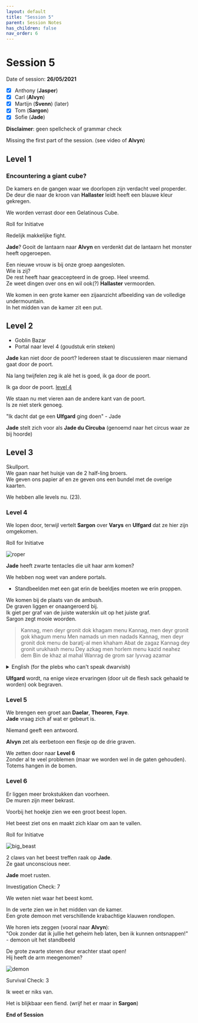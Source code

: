 ```yaml
---
layout: default
title: "Session 5"
parent: Session Notes
has_children: false
nav_order: 6
---
```


# Session 5

Date of session: **26/05/2021**

- [X] Anthony (**Jasper**)
- [X] Carl (**Alvyn**)
- [X] Martijn (**Svenn**) (later)
- [X] Tom (**Sargon**)
- [X] Sofie (**Jade**)

**Disclaimer**: geen spellcheck of grammar check

Missing the first part of the session. (see video of **Alvyn**)

## Level 1

### Encountering a giant cube?

De kamers en de gangen waar we doorlopen zijn verdacht veel properder.  
De deur die naar de kroon van **Hallaster** leidt heeft een blauwe kleur gekregen.

We worden verrast door een Gelatinous Cube.  

<div class="text-red-000">
 Roll for Initiatve
</div>

Redelijk makkelijke fight.  

**Jade**? Gooit de lantaarn naar **Alvyn** en verdenkt dat de lantaarn het monster heeft opgeroepen.  

Een nieuwe vrouw is bij onze groep aangesloten.  
Wie is zij?  
De rest heeft haar geaccepteerd in de groep. Heel vreemd.  
Ze weet dingen over ons en wil ook(?) **Hallaster** vermoorden.

We komen in een grote kamer een zijaanzicht afbeelding van de volledige undermountain.   
In het midden van de kamer zit een put.

## Level 2

- Goblin Bazar
- Portal naar level 4 (goudstuk erin steken)

**Jade** kan niet door de poort?
Iedereen staat te discussieren maar niemand gaat door de poort.

Na lang twijfelen zeg ik alé het is goed, ik ga door de poort.

Ik ga door de poort. [level 4](#level-4)

We staan nu met vieren aan de andere kant van de poort.  
Is ze niet sterk genoeg.

"Ik dacht dat ge een **Ulfgard** ging doen" - Jade

**Jade** stelt zich voor als **Jade du Circuba** (genoemd naar het circus waar ze bij hoorde)

## Level 3

Skullport.  
We gaan naar het huisje van de 2 half-ling broers.  
We geven ons papier af en ze geven ons een bundel met de overige kaarten.

We hebben alle levels nu. (23).

### Level 4

We lopen door, terwijl vertelt **Sargon** over **Varys** en **Ulfgard** dat ze hier zijn omgekomen.

<div class="text-red-000">
 Roll for Initiatve
</div>

![roper](img/5_roper.PNG)

**Jade** heeft zwarte tentacles die uit haar arm komen?

We hebben nog weet van andere portals.  
- Standbeelden met een gat erin de beeldjes moeten we erin proppen.

We komen bij de plaats van de ambush.  
De graven liggen er onaangeroerd bij.  
Ik giet per graf van de juiste waterskin uit op het juiste graf.  
Sargon zegt mooie woorden.  

> Kannag, men deyr gronit dok khagam menu
Kannag, men deyr gronit gok khagum menu
Men namads un men nadads
Kannag, men deyr gronit dok menu de baratj-al men khaham
Abat de zagaz
Kannag dey gronit urukhash menu
Dey azkag men horlem menu kazid neahez dem
Bin de khaz al mahal
Wanrag de grom sar lyvvag azamar

<details>
  <summary>English (for the plebs who can't speak dwarvish)</summary>
  <p>There do I see my father<br>
There do I see my mother<br>
My sisters and my brothers<br>
There do I see the blood of my people<br>
Back to the beginning<br>
They do call me<br>
They bid me to take my place beside them<br>
In the halls of Mahal<br>
Where the brave may live forever</p>
</details>

**Ulfgard** wordt, na enige vieze ervaringen (door uit de flesh sack gehaald te worden) ook begraven.

### Level 5

We brengen een groet aan **Daelar**, **Theoren**, **Faye**.  
**Jade** vraag zich af wat er gebeurt is.  

Niemand geeft een antwoord.

**Alvyn** zet als eerbetoon een flesje op de drie graven.  

We zetten door naar **Level 6**  
Zonder al te veel problemen (maar we worden wel in de gaten gehouden). Totems hangen in de bomen.  

### Level 6

Er liggen meer brokstukken dan voorheen.  
De muren zijn meer bekrast.  

Voorbij het hoekje zien we een groot beest lopen.  

Het beest ziet ons en maakt zich klaar om aan te vallen.

<div class="text-red-000">
 Roll for Initiatve
</div>

![big_beast](img/6_big_beast.PNG)

2 claws van het beest treffen raak op **Jade**.  
Ze gaat unconscious neer.

**Jade** moet rusten.

<div class="text-red-000">
 Investigation Check: 7
</div>

We weten niet waar het beest komt.

In de verte zien we in het midden van de kamer.  
Een grote demoon met verschillende krabachtige klauwen rondlopen.

We horen iets zeggen (vooral naar **Alvyn**):  
"Ook zonder dat ik jullie het geheim heb laten, ben ik kunnen ontsnappen!" - demoon uit het standbeeld

De grote zwarte stenen deur erachter staat open!  
Hij heeft de arm meegenomen?

![demon](img/6_demon.PNG)

<div class="text-red-000">
 Survival Check: 3
</div>

Ik weet er niks van.

Het is blijkbaar een fiend. (wrijf het er maar in **Sargon**)

**End of Session**
